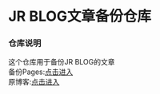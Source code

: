 # JR BLOG文章备份仓库 #    
### 仓库说明 ###    
这个仓库用于备份JR BLOG的文章    
备份Pages:[点击进入][1]    
原博客:[点击进入][2]


  [1]: http://blog-backup.jrcloud.vip
  [2]: https://blog.jrcloud.vip
